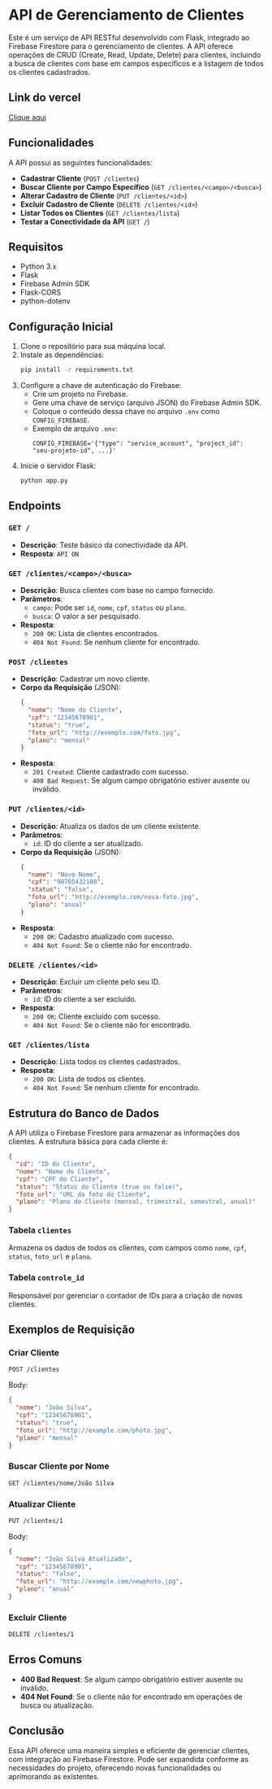 
# API de Gerenciamento de Clientes

Este é um serviço de API RESTful desenvolvido com Flask, integrado ao Firebase Firestore para o gerenciamento de clientes. A API oferece operações de CRUD (Create, Read, Update, Delete) para clientes, incluindo a busca de clientes com base em campos específicos e a listagem de todos os clientes cadastrados.

## Link do vercel
[Clique aqui](https://projeto-academia-nu.vercel.app/)


## Funcionalidades

A API possui as seguintes funcionalidades:

- **Cadastrar Cliente** (`POST /clientes`)
- **Buscar Cliente por Campo Específico** (`GET /clientes/<campo>/<busca>`)
- **Alterar Cadastro de Cliente** (`PUT /clientes/<id>`)
- **Excluir Cadastro de Cliente** (`DELETE /clientes/<id>`)
- **Listar Todos os Clientes** (`GET /clientes/lista`)
- **Testar a Conectividade da API** (`GET /`)

## Requisitos

- Python 3.x
- Flask
- Firebase Admin SDK
- Flask-CORS
- python-dotenv

## Configuração Inicial

1. Clone o repositório para sua máquina local.
2. Instale as dependências:
   ```bash
   pip install -r requirements.txt
   ```
3. Configure a chave de autenticação do Firebase:
   - Crie um projeto no Firebase.
   - Gere uma chave de serviço (arquivo JSON) do Firebase Admin SDK.
   - Coloque o conteúdo dessa chave no arquivo `.env` como `CONFIG_FIREBASE`.
   - Exemplo de arquivo `.env`:
     ```
     CONFIG_FIREBASE='{"type": "service_account", "project_id": "seu-projeto-id", ...}'
     ```
4. Inicie o servidor Flask:
   ```bash
   python app.py
   ```

## Endpoints

### `GET /`
- **Descrição**: Teste básico da conectividade da API.
- **Resposta**: `API ON`

### `GET /clientes/<campo>/<busca>`
- **Descrição**: Busca clientes com base no campo fornecido.
- **Parâmetros**:
  - `campo`: Pode ser `id`, `nome`, `cpf`, `status` ou `plano`.
  - `busca`: O valor a ser pesquisado.
- **Resposta**: 
  - `200 OK`: Lista de clientes encontrados.
  - `404 Not Found`: Se nenhum cliente for encontrado.

### `POST /clientes`
- **Descrição**: Cadastrar um novo cliente.
- **Corpo da Requisição** (JSON):
  ```json
  {
    "nome": "Nome do Cliente",
    "cpf": "12345678901",
    "status": "true",
    "foto_url": "http://exemplo.com/foto.jpg",
    "plano": "mensal"
  }
  ```
- **Resposta**:
  - `201 Created`: Cliente cadastrado com sucesso.
  - `400 Bad Request`: Se algum campo obrigatório estiver ausente ou inválido.

### `PUT /clientes/<id>`
- **Descrição**: Atualiza os dados de um cliente existente.
- **Parâmetros**:
  - `id`: ID do cliente a ser atualizado.
- **Corpo da Requisição** (JSON):
  ```json
  {
    "nome": "Novo Nome",
    "cpf": "98765432100",
    "status": "false",
    "foto_url": "http://exemplo.com/nova-foto.jpg",
    "plano": "anual"
  }
  ```
- **Resposta**:
  - `200 OK`: Cadastro atualizado com sucesso.
  - `404 Not Found`: Se o cliente não for encontrado.

### `DELETE /clientes/<id>`
- **Descrição**: Excluir um cliente pelo seu ID.
- **Parâmetros**:
  - `id`: ID do cliente a ser excluído.
- **Resposta**:
  - `200 OK`: Cliente excluído com sucesso.
  - `404 Not Found`: Se o cliente não for encontrado.

### `GET /clientes/lista`
- **Descrição**: Lista todos os clientes cadastrados.
- **Resposta**:
  - `200 OK`: Lista de todos os clientes.
  - `404 Not Found`: Se nenhum cliente for encontrado.

## Estrutura do Banco de Dados

A API utiliza o Firebase Firestore para armazenar as informações dos clientes. A estrutura básica para cada cliente é:

```json
{
  "id": "ID do Cliente",
  "nome": "Nome do Cliente",
  "cpf": "CPF do Cliente",
  "status": "Status do Cliente (true ou false)",
  "foto_url": "URL da foto do Cliente",
  "plano": "Plano do Cliente (mensal, trimestral, semestral, anual)"
}
```

### Tabela `clientes`
Armazena os dados de todos os clientes, com campos como `nome`, `cpf`, `status`, `foto_url` e `plano`.

### Tabela `controle_id`
Responsável por gerenciar o contador de IDs para a criação de novos clientes.

## Exemplos de Requisição

### Criar Cliente
```bash
POST /clientes
```
Body:
```json
{
  "nome": "João Silva",
  "cpf": "12345678901",
  "status": "true",
  "foto_url": "http://example.com/photo.jpg",
  "plano": "mensal"
}
```

### Buscar Cliente por Nome
```bash
GET /clientes/nome/João Silva
```

### Atualizar Cliente
```bash
PUT /clientes/1
```
Body:
```json
{
  "nome": "João Silva Atualizado",
  "cpf": "12345678901",
  "status": "false",
  "foto_url": "http://example.com/newphoto.jpg",
  "plano": "anual"
}
```

### Excluir Cliente
```bash
DELETE /clientes/1
```

## Erros Comuns

- **400 Bad Request**: Se algum campo obrigatório estiver ausente ou inválido.
- **404 Not Found**: Se o cliente não for encontrado em operações de busca ou atualização.

## Conclusão

Essa API oferece uma maneira simples e eficiente de gerenciar clientes, com integração ao Firebase Firestore. Pode ser expandida conforme as necessidades do projeto, oferecendo novas funcionalidades ou aprimorando as existentes.
